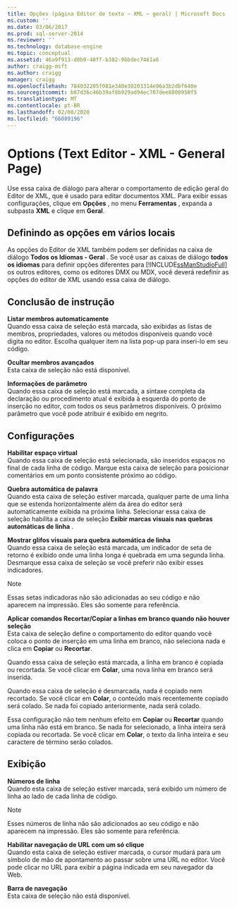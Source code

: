 ```yaml
---
title: Opções (página Editor de texto – XML – geral) | Microsoft Docs
ms.custom: ''
ms.date: 03/06/2017
ms.prod: sql-server-2014
ms.reviewer: ''
ms.technology: database-engine
ms.topic: conceptual
ms.assetid: 46a9f913-d0b9-40ff-b382-9bbdec7461a6
author: craigg-msft
ms.author: craigg
manager: craigg
ms.openlocfilehash: 784032205f081e340e30203314e96a3b2dbf640e
ms.sourcegitcommit: b87d36c46b39af8b929ad94ec707dee8800950f5
ms.translationtype: MT
ms.contentlocale: pt-BR
ms.lasthandoff: 02/08/2020
ms.locfileid: "66089196"
---
```

# <a name="options-text-editor---xml---general-page"></a>Options (Text Editor - XML - General Page)
  Use essa caixa de diálogo para alterar o comportamento de edição geral do Editor de XML, que é usado para editar documentos XML. Para exibir essas configurações, clique em **Opções** , no menu **Ferramentas** , expanda a subpasta **XML** e clique em **Geral**.  
  
## <a name="setting-options-in-multiple-locations"></a>Definindo as opções em vários locais  
 As opções do Editor de XML também podem ser definidas na caixa de diálogo **Todos os Idiomas - Geral** . Se você usar as caixas de diálogo **todos os idiomas** para definir opções diferentes para [!INCLUDE[ssManStudioFull](../includes/ssmanstudiofull-md.md)] os outros editores, como os editores DMX ou MDX, você deverá redefinir as opções do editor de XML usando essa caixa de diálogo.  
  
## <a name="statement-completion"></a>Conclusão de instrução  
 **Listar membros automaticamente**  
 Quando essa caixa de seleção está marcada, são exibidas as listas de membros, propriedades, valores ou métodos disponíveis quando você digita no editor. Escolha qualquer item na lista pop-up para inseri-lo em seu código.  
  
 **Ocultar membros avançados**  
 Esta caixa de seleção não está disponível.  
  
 **Informações de parâmetro**  
 Quando essa caixa de seleção está marcada, a sintaxe completa da declaração ou procedimento atual é exibida à esquerda do ponto de inserção no editor, com todos os seus parâmetros disponíveis. O próximo parâmetro que você pode atribuir é exibido em negrito.  
  
## <a name="settings"></a>Configurações  
 **Habilitar espaço virtual**  
 Quando essa caixa de seleção está selecionada, são inseridos espaços no final de cada linha de código. Marque esta caixa de seleção para posicionar comentários em um ponto consistente próximo ao código.  
  
 **Quebra automática de palavra**  
 Quando esta caixa de seleção estiver marcada, qualquer parte de uma linha que se estenda horizontalmente além da área do editor será automaticamente exibida na próxima linha. Selecionar essa caixa de seleção habilita a caixa de seleção **Exibir marcas visuais nas quebras automáticas de linha** .  
  
 **Mostrar glifos visuais para quebra automática de linha**  
 Quando essa caixa de seleção está marcada, um indicador de seta de retorno é exibido onde uma linha longa é quebrada em uma segunda linha. Desmarque essa caixa de seleção se você preferir não exibir esses indicadores.  
  
> [!NOTE]  
>  Essas setas indicadoras não são adicionadas ao seu código e não aparecem na impressão. Eles são somente para referência.  
  
 **Aplicar comandos Recortar/Copiar a linhas em branco quando não houver seleção**  
 Esta caixa de seleção define o comportamento do editor quando você coloca o ponto de inserção em uma linha em branco, não seleciona nada e clica em **Copiar** ou **Recortar**.  
  
 Quando essa caixa de seleção está marcada, a linha em branco é copiada ou recortada. Se você clicar em **Colar**, uma nova linha em branco será inserida.  
  
 Quando essa caixa de seleção é desmarcada, nada é copiado nem recortado. Se você clicar em **Colar**, o conteúdo mais recentemente copiado será colado. Se nada foi copiado anteriormente, nada será colado.  
  
 Essa configuração não tem nenhum efeito em **Copiar** ou **Recortar** quando uma linha não está em branco. Se nada for selecionado, a linha inteira será copiada ou recortada. Se você clicar em **Colar**, o texto da linha inteira e seu caractere de término serão colados.  
  
## <a name="display"></a>Exibição  
 **Números de linha**  
 Quando esta caixa de seleção estiver marcada, será exibido um número de linha ao lado de cada linha de código.  
  
> [!NOTE]  
>  Esses números de linha não são adicionados ao seu código e não aparecem na impressão. Eles são somente para referência.  
  
 **Habilitar navegação de URL com um só clique**  
 Quando esta caixa de seleção estiver marcada, o cursor mudará para um símbolo de mão de apontamento ao passar sobre uma URL no editor. Você pode clicar no URL para exibir a página indicada em seu navegador da Web.  
  
 **Barra de navegação**  
 Esta caixa de seleção não está disponível.  
  
  
